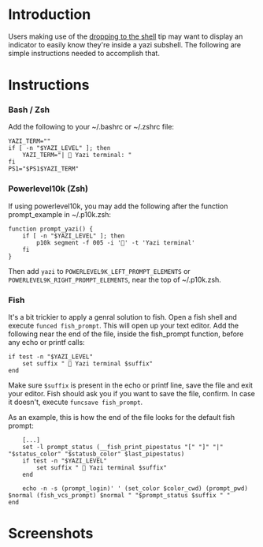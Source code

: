 # Introduction
Users making use of the [dropping to the shell](https://yazi-rs.github.io/docs/tips/#dropping-to-the-shell) tip may want to display an indicator to easily know they're inside a yazi subshell. The following are simple instructions needed to accomplish that.

# Instructions
### Bash / Zsh
Add the following to your ~/.bashrc or ~/.zshrc file:
```
YAZI_TERM=""
if [ -n "$YAZI_LEVEL" ]; then
	YAZI_TERM="|  Yazi terminal: "
fi
PS1="$PS1$YAZI_TERM"
```
### Powerlevel10k (Zsh)
If using powerlevel10k, you may add the following after the function prompt_example in ~/.p10k.zsh:
```
function prompt_yazi() {
    if [ -n "$YAZI_LEVEL" ]; then
    	p10k segment -f 005 -i '' -t 'Yazi terminal'
    fi
}
```
Then add `yazi` to `POWERLEVEL9K_LEFT_PROMPT_ELEMENTS` or `POWERLEVEL9K_RIGHT_PROMPT_ELEMENTS`, near the top of ~/.p10k.zsh.
### Fish
It's a bit trickier to apply a genral solution to fish.
Open a fish shell and execute `funced fish_prompt`. This will open up your text editor. Add the following near the end of the file, inside the fish_prompt function, before any echo or printf calls: 
```
if test -n "$YAZI_LEVEL"
    set suffix "  Yazi terminal $suffix"
end
```
Make sure `$suffix` is present in the echo or printf line, save the file and exit your editor. Fish should ask you if you want to save the file, confirm. In case it doesn't, execute `funcsave fish_prompt`.

As an example, this is how the end of the file looks for the default fish prompt:
```
    [...]
    set -l prompt_status (__fish_print_pipestatus "[" "]" "|" "$status_color" "$statusb_color" $last_pipestatus)
	if test -n "$YAZI_LEVEL"
		set suffix "  Yazi terminal $suffix"
	end

    echo -n -s (prompt_login)' ' (set_color $color_cwd) (prompt_pwd) $normal (fish_vcs_prompt) $normal " "$prompt_status $suffix " "
end
```

# Screenshots

